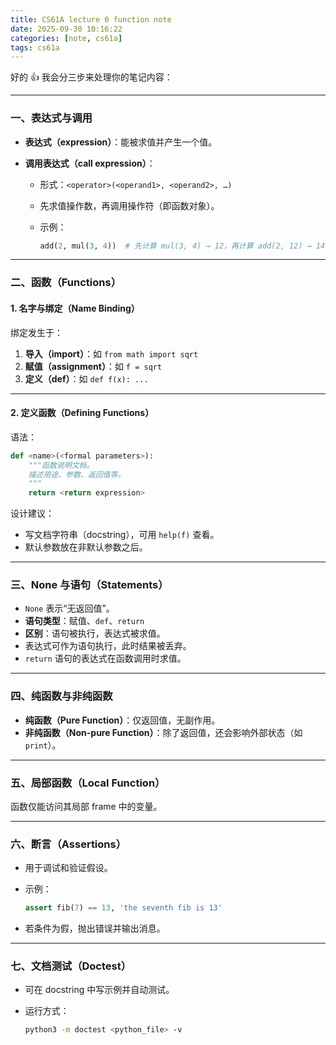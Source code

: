 ```yaml
---
title: CS61A lecture 0 function note
date: 2025-09-30 10:16:22
categories: [note, cs61a]
tags: cs61a 
---
```

好的 👍 我会分三步来处理你的笔记内容：

---



### 一、表达式与调用

* **表达式（expression）**：能被求值并产生一个值。
* **调用表达式（call expression）**：

  * 形式：`<operator>(<operand1>, <operand2>, …)`
  * 先求值操作数，再调用操作符（即函数对象）。
  * 示例：

    ```py
    add(2, mul(3, 4))  # 先计算 mul(3, 4) → 12，再计算 add(2, 12) → 14
    ```

---

### 二、函数（Functions）

#### 1. 名字与绑定（Name Binding）

绑定发生于：

1. **导入（import）**：如 `from math import sqrt`
2. **赋值（assignment）**：如 `f = sqrt`
3. **定义（def）**：如 `def f(x): ...`

---

#### 2. 定义函数（Defining Functions）

语法：

```py
def <name>(<formal parameters>):
    """函数说明文档。
    描述用途、参数、返回值等。
    """
    return <return expression>
```

设计建议：

* 写文档字符串（docstring），可用 `help(f)` 查看。
* 默认参数放在非默认参数之后。

---

### 三、None 与语句（Statements）

* `None` 表示“无返回值”。
* **语句类型**：赋值、`def`、`return`
* **区别**：语句被执行，表达式被求值。
* 表达式可作为语句执行，此时结果被丢弃。
* `return` 语句的表达式在函数调用时求值。

---

### 四、纯函数与非纯函数

* **纯函数（Pure Function）**：仅返回值，无副作用。
* **非纯函数（Non-pure Function）**：除了返回值，还会影响外部状态（如 `print`）。

---

### 五、局部函数（Local Function）

函数仅能访问其局部 frame 中的变量。

---

### 六、断言（Assertions）

* 用于调试和验证假设。
* 示例：

  ```py
  assert fib(7) == 13, 'the seventh fib is 13'
  ```
* 若条件为假，抛出错误并输出消息。

---

### 七、文档测试（Doctest）

* 可在 docstring 中写示例并自动测试。
* 运行方式：

  ```bash
  python3 -m doctest <python_file> -v
  ```

